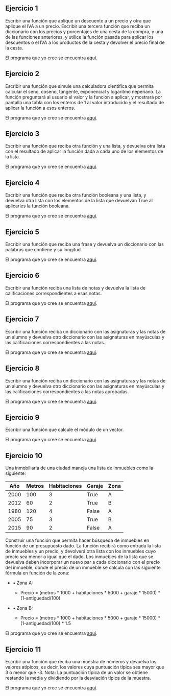 Ejercicio 1
-----------

Escribir una función que aplique un descuento a un precio y otra que aplique el IVA a un precio. Escribir una tercera función que reciba un diccionario con los precios y porcentajes de una cesta de la compra, y una de las funciones anteriores, y utilice la función pasada para aplicar los descuentos o el IVA a los productos de la cesta y devolver el precio final de la cesta.

El programa que yo cree se encuentra [aquí](https://github.com/SyZeck/Ejercicios-de-Programacion-con-Python/tree/main/Programaci%C3%B3n%20Funcional/Ejercicio%201).

Ejercicio 2
-----------

Escribir una función que simule una calculadora científica que permita calcular el seno, coseno, tangente, exponencial y logaritmo neperiano. La función preguntará al usuario el valor y la función a aplicar, y mostrará por pantalla una tabla con los enteros de 1 al valor introducido y el resultado de aplicar la función a esos enteros.

El programa que yo cree se encuentra [aquí](https://github.com/SyZeck/Ejercicios-de-Programacion-con-Python/tree/main/Programaci%C3%B3n%20Funcional/Ejercicio%202).

Ejercicio 3
-----------

Escribir una función que reciba otra función y una lista, y devuelva otra lista con el resultado de aplicar la función dada a cada uno de los elementos de la lista.

El programa que yo cree se encuentra [aquí](https://github.com/SyZeck/Ejercicios-de-Programacion-con-Python/tree/main/Programaci%C3%B3n%20Funcional/Ejercicio%203).

Ejercicio 4
-----------

Escribir una función que reciba otra función booleana y una lista, y devuelva otra lista con los elementos de la lista que devuelvan True al aplicarles la función booleana.

El programa que yo cree se encuentra [aquí](https://github.com/SyZeck/Ejercicios-de-Programacion-con-Python/tree/main/Programaci%C3%B3n%20Funcional/Ejercicio%204).

Ejercicio 5
-----------

Escribir una función que reciba una frase y devuelva un diccionario con las palabras que contiene y su longitud.

El programa que yo cree se encuentra [aquí](https://github.com/SyZeck/Ejercicios-de-Programacion-con-Python/tree/main/Programaci%C3%B3n%20Funcional/Ejercicio%205).

Ejercicio 6
-----------

Escribir una función reciba una lista de notas y devuelva la lista de calificaciones correspondientes a esas notas.

El programa que yo cree se encuentra [aquí](https://github.com/SyZeck/Ejercicios-de-Programacion-con-Python/tree/main/Programaci%C3%B3n%20Funcional/Ejercicio%206).

Ejercicio 7
-----------

Escribir una función reciba un diccionario con las asignaturas y las notas de un alumno y devuelva otro diccionario con las asignaturas en mayúsculas y las calificaciones correspondientes a las notas.

El programa que yo cree se encuentra [aquí](https://github.com/SyZeck/Ejercicios-de-Programacion-con-Python/tree/main/Programaci%C3%B3n%20Funcional/Ejercicio%207).

Ejercicio 8
-----------

Escribir una función reciba un diccionario con las asignaturas y las notas de un alumno y devuelva otro diccionario con las asignaturas en mayúsculas y las calificaciones correspondientes a las notas aprobadas.

El programa que yo cree se encuentra [aquí](https://github.com/SyZeck/Ejercicios-de-Programacion-con-Python/tree/main/Programaci%C3%B3n%20Funcional/Ejercicio%208).

Ejercicio 9
-----------

Escribir una función que calcule el módulo de un vector.

El programa que yo cree se encuentra [aquí](https://github.com/SyZeck/Ejercicios-de-Programacion-con-Python/tree/main/Programaci%C3%B3n%20Funcional/Ejercicio%209).

Ejercicio 10
-----------

Una inmobiliaria de una ciudad maneja una lista de inmuebles como la siguiente:

| Año  | Metros  | Habitaciones  | Garaje  | Zona |
|------|---------|---------------|---------|------|
| 2000 | 100     | 3             | True    | A    |
| 2012 | 60      | 2             | True    | B    |
| 1980 | 120     | 4             | False   | A    |
| 2005 | 75      | 3             | True    | B    |
| 2015 | 90      | 2             | False   | A    |


Construir una función que permita hacer búsqueda de inmuebles en función de un presupuesto dado. La función recibirá como entrada la lista de inmuebles y un precio, y devolverá otra lista con los inmuebles cuyo precio sea menor o igual que el dado. Los inmuebles de la lista que se devuelva deben incorporar un nuevo par a cada diccionario con el precio del inmueble, donde el precio de un inmueble se calcula con las siguiente fórmula en función de la zona:

- • Zona A:
  - Precio = (metros * 1000 + habitaciones * 5000 + garaje * 15000) * (1-antiguedad/100)

- • Zona B:
  - Precio = (metros * 1000 + habitaciones * 5000 + garaje * 15000) * (1-antiguedad/100) * 1.5

El programa que yo cree se encuentra [aquí](https://github.com/SyZeck/Ejercicios-de-Programacion-con-Python/tree/main/Programaci%C3%B3n%20Funcional/Ejercicio%2010).

Ejercicio 11
-----------

Escribir una función que reciba una muestra de números y devuelva los valores atípicos, es decir, los valores cuya puntuación típica sea mayor que 3 o menor que -3. Nota: La puntuación típica de un valor se obtiene restando la media y dividiendo por la desviación típica de la muestra.

El programa que yo cree se encuentra [aquí](https://github.com/SyZeck/Ejercicios-de-Programacion-con-Python/tree/main/Programaci%C3%B3n%20Funcional/Ejercicio%2011).
